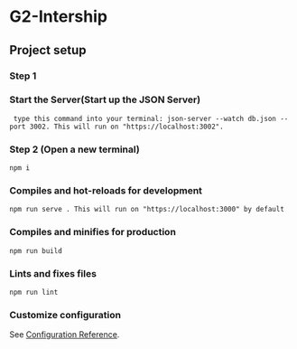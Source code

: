 # G2-Intership 

## Project setup

### Step 1

### Start the Server(Start up the JSON Server)
```
 type this command into your terminal: json-server --watch db.json --port 3002. This will run on "https://localhost:3002".
```
### Step 2 (Open a new terminal)
```
npm i
```

### Compiles and hot-reloads for development
```
npm run serve . This will run on "https://localhost:3000" by default
```

### Compiles and minifies for production
```
npm run build
```

### Lints and fixes files
```
npm run lint
```


### Customize configuration
See [Configuration Reference](https://cli.vuejs.org/config/).
